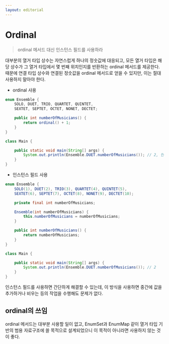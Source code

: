 ```yaml
---
layout: editorial
---
```


# Ordinal

> ordinal 메서드 대신 인스턴스 필드를 사용하라

대부분의 열거 타입 상수는 자연스럽게 하나의 정숫값에 대응되고, 모든 열거 타입은 해당 상수가 그 열거 타입에서 몇 번째 위치인지를 반환하는 ordinal 메서드를 제공한다.  
때문에 연결 타입 상수와 연결된 정숫값을 ordinal 메서드로 얻을 수 있지만, 이는 절대 사용하지 말아야 한다.

- ordinal 사용

```java
enum Ensemble {
    SOLO, DUET, TRIO, QUARTET, QUINTET,
    SEXTET, SEPTET, OCTET, NONET, DECTET;

    public int numberOfMusicians() {
        return ordinal() + 1;
    }
}

class Main {

    public static void main(String[] args) {
        System.out.println(Ensemble.DUET.numberOfMusicians()); // 2, 만약 순서가 바뀌면 다른 값이 출력됨
    }
}
```

- 인스턴스 필드 사용

```java
enum Ensemble {
    SOLO(1), DUET(2), TRIO(3), QUARTET(4), QUINTET(5),
    SEXTET(6), SEPTET(7), OCTET(8), NONET(9), DECTET(10);

    private final int numberOfMusicians;

    Ensemble(int numberOfMusicians) {
        this.numberOfMusicians = numberOfMusicians;
    }

    public int numberOfMusicians() {
        return numberOfMusicians;
    }
}

class Main {

    public static void main(String[] args) {
        System.out.println(Ensemble.DUET.numberOfMusicians()); // 2
    }
}
```

인스턴스 필드를 사용하면 간단하게 해결할 수 있는데, 이 방식을 사용하면 중간에 값을 추가하거나 비우는 등의 작업을 수행해도 문제가 없다.

## ordinal의 쓰임

ordinal 메서드는 대부분 사용할 일이 없고, EnumSet과 EnumMap 같이 열거 타입 기반의 범용 자료구조에 쓸 목적으로 설계되었으니 이 목적이 아니라면 사용하지 않는 것이 좋다.